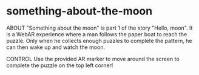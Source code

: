 # something-about-the-moon

ABOUT
"Something about the moon" is part 1 of the story "Hello, moon". It is a WebAR experience 
where a man follows the paper boat to reach the puzzle. Only when he collects enough puzzles
to complete the pattern, he can then wake up and watch the moon.

CONTROL
Use the provided AR marker to move around the screen to complete the puzzle on the top left corner!

